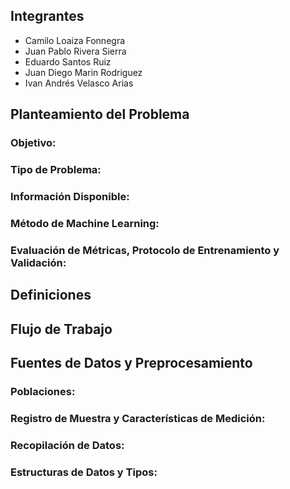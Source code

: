 ## Integrantes

- Camilo Loaiza Fonnegra
- Juan Pablo Rivera Sierra
- Eduardo Santos Ruiz
- Juan Diego Marin Rodriguez
- Ivan Andrés Velasco Arias


## Planteamiento del Problema

### Objetivo:

### Tipo de Problema:

### Información Disponible:

### Método de Machine Learning:

### Evaluación de Métricas, Protocolo de Entrenamiento y Validación:

## Definiciones

## Flujo de Trabajo

## Fuentes de Datos y Preprocesamiento

### Poblaciones:

### Registro de Muestra y Características de Medición:

### Recopilación de Datos:

### Estructuras de Datos y Tipos:
